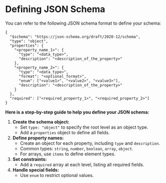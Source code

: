 # Defining JSON Schema

You can refer to the following JSON schema format to define your schema:

```
{
  "$schema": "https://json-schema.org/draft/2020-12/schema",
  "type": "object",
  "properties": {
    "<property_name_1>": {
      "type": "<data_type>", 
      "description": "<description_of_the_property>"
    },
    "<property_name_2>": {
      "type": "<data_type>",
      "format": "<optional_format>", 
      "enum": ["<value1>", "<value2>", "<value3>"], 
      "description": "<description_of_the_property>"
    }
  },
  "required": ["<required_property_1>", "<required_property_2>"]
}
```


**Here is a step-by-step guide to help you define your JSON schema:**

1. **Create the schema object:**
    - Set `type: "object"` to specify the root level as an object type.
    - Add a `properties` object to define all fields.
2. **Define property names:**
    - Create an object for each property, including `type` and `description`.
    - Common types: `string`, `number`, `boolean`, `array`, `object`.
    - For arrays, use `items` to define element types.
3. **Set constraints:**
    - Add a `required` array at each level, listing all required fields.
4. **Handle special fields:**
    - Use `enum` to restrict optional values.